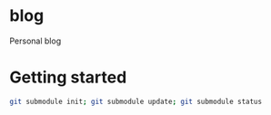# blog

Personal blog

# Getting started

```sh
git submodule init; git submodule update; git submodule status
```
